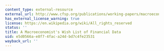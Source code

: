 ```yaml
---
content_type: external-resource
external_url: http://www.cfsp.org/publications/working-papers/macroeconomists-wish-list-financial-data#.Ui15Az_hc0k
has_external_license_warning: true
license: https://en.wikipedia.org/wiki/All_rights_reserved
status: ''
title: A Macroeconomist's Wish List of Financial Data
uid: e5d0566a-e8f7-4fac-a24d-bd7c4fe23531
wayback_url: ''
---
```


